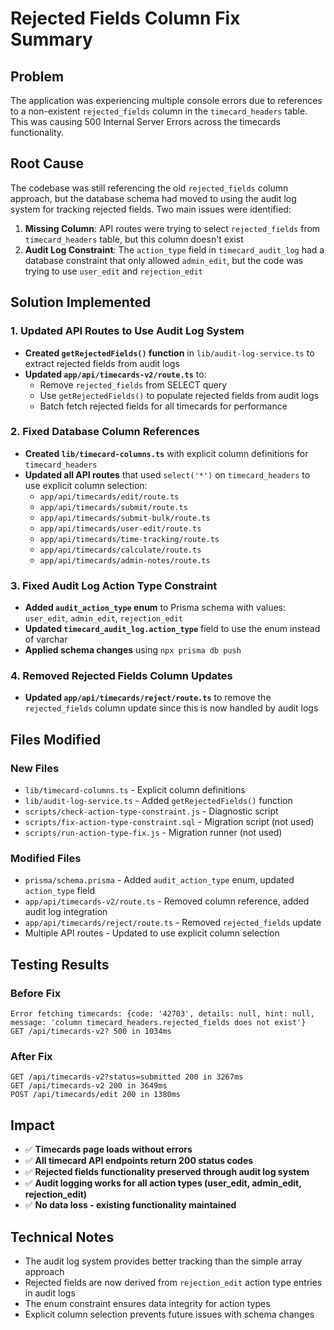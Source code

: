 # Rejected Fields Column Fix Summary

## Problem
The application was experiencing multiple console errors due to references to a non-existent `rejected_fields` column in the `timecard_headers` table. This was causing 500 Internal Server Errors across the timecards functionality.

## Root Cause
The codebase was still referencing the old `rejected_fields` column approach, but the database schema had moved to using the audit log system for tracking rejected fields. Two main issues were identified:

1. **Missing Column**: API routes were trying to select `rejected_fields` from `timecard_headers` table, but this column doesn't exist
2. **Audit Log Constraint**: The `action_type` field in `timecard_audit_log` had a database constraint that only allowed `admin_edit`, but the code was trying to use `user_edit` and `rejection_edit`

## Solution Implemented

### 1. Updated API Routes to Use Audit Log System
- **Created `getRejectedFields()` function** in `lib/audit-log-service.ts` to extract rejected fields from audit logs
- **Updated `app/api/timecards-v2/route.ts`** to:
  - Remove `rejected_fields` from SELECT query
  - Use `getRejectedFields()` to populate rejected fields from audit logs
  - Batch fetch rejected fields for all timecards for performance

### 2. Fixed Database Column References
- **Created `lib/timecard-columns.ts`** with explicit column definitions for `timecard_headers`
- **Updated all API routes** that used `select('*')` on `timecard_headers` to use explicit column selection:
  - `app/api/timecards/edit/route.ts`
  - `app/api/timecards/submit/route.ts`
  - `app/api/timecards/submit-bulk/route.ts`
  - `app/api/timecards/user-edit/route.ts`
  - `app/api/timecards/time-tracking/route.ts`
  - `app/api/timecards/calculate/route.ts`
  - `app/api/timecards/admin-notes/route.ts`

### 3. Fixed Audit Log Action Type Constraint
- **Added `audit_action_type` enum** to Prisma schema with values: `user_edit`, `admin_edit`, `rejection_edit`
- **Updated `timecard_audit_log.action_type`** field to use the enum instead of varchar
- **Applied schema changes** using `npx prisma db push`

### 4. Removed Rejected Fields Column Updates
- **Updated `app/api/timecards/reject/route.ts`** to remove the `rejected_fields` column update since this is now handled by audit logs

## Files Modified

### New Files
- `lib/timecard-columns.ts` - Explicit column definitions
- `lib/audit-log-service.ts` - Added `getRejectedFields()` function
- `scripts/check-action-type-constraint.js` - Diagnostic script
- `scripts/fix-action-type-constraint.sql` - Migration script (not used)
- `scripts/run-action-type-fix.js` - Migration runner (not used)

### Modified Files
- `prisma/schema.prisma` - Added `audit_action_type` enum, updated `action_type` field
- `app/api/timecards-v2/route.ts` - Removed column reference, added audit log integration
- `app/api/timecards/reject/route.ts` - Removed `rejected_fields` update
- Multiple API routes - Updated to use explicit column selection

## Testing Results

### Before Fix
```
Error fetching timecards: {code: '42703', details: null, hint: null, message: 'column timecard_headers.rejected_fields does not exist'}
GET /api/timecards-v2? 500 in 1034ms
```

### After Fix
```
GET /api/timecards-v2?status=submitted 200 in 3267ms
GET /api/timecards-v2 200 in 3649ms
POST /api/timecards/edit 200 in 1380ms
```

## Impact
- ✅ **Timecards page loads without errors**
- ✅ **All timecard API endpoints return 200 status codes**
- ✅ **Rejected fields functionality preserved through audit log system**
- ✅ **Audit logging works for all action types (user_edit, admin_edit, rejection_edit)**
- ✅ **No data loss - existing functionality maintained**

## Technical Notes
- The audit log system provides better tracking than the simple array approach
- Rejected fields are now derived from `rejection_edit` action type entries in audit logs
- The enum constraint ensures data integrity for action types
- Explicit column selection prevents future issues with schema changes